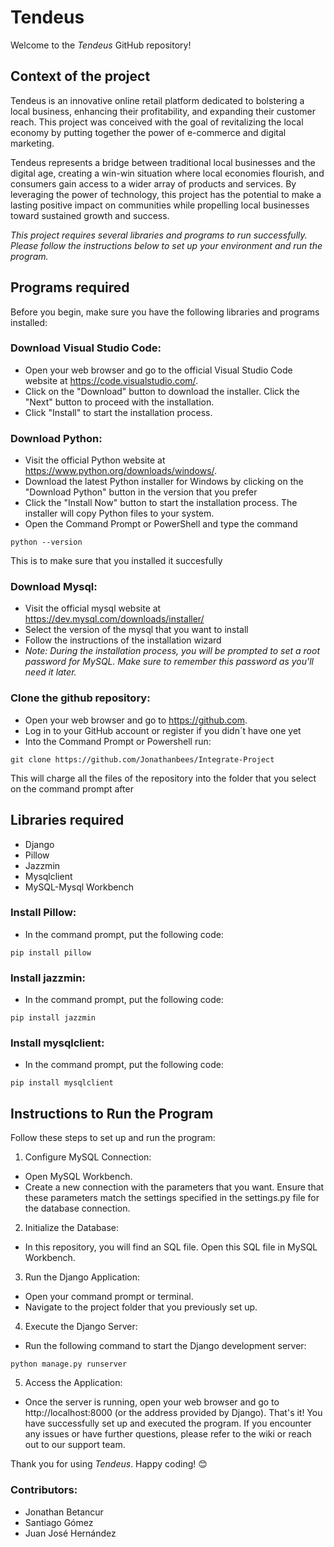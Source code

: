 # Tendeus
Welcome to the *Tendeus* GitHub repository! 

## Context of the project

Tendeus is an innovative online retail platform dedicated to bolstering a local business, enhancing their profitability, and expanding their customer reach. This project was conceived with the goal of revitalizing the local economy by putting together the power of e-commerce and digital marketing.

Tendeus represents a bridge between traditional local businesses and the digital age, creating a win-win situation where local economies flourish, and consumers gain access to a wider array of products and services. By leveraging the power of technology, this project has the potential to make a lasting positive impact on communities while propelling local businesses toward sustained growth and success.

*This project requires several libraries and programs to run successfully. Please follow the instructions below to set up your environment and run the program.*

## Programs required
Before you begin, make sure you have the following libraries and programs installed:

### Download Visual Studio Code:
- Open your web browser and go to the official Visual Studio Code website at https://code.visualstudio.com/.
- Click on the "Download" button to download the installer. Click the "Next" button to proceed with the installation.
- Click "Install" to start the installation process.

### Download Python:
- Visit the official Python website at https://www.python.org/downloads/windows/.
- Download the latest Python installer for Windows by clicking on the "Download Python" button in the version that you prefer
- Click the "Install Now" button to start the installation process. The installer will copy Python files to your system.
- Open the Command Prompt or PowerShell and type the command
~~~
python --version
~~~
This is to make sure that you installed it succesfully

### Download Mysql:
- Visit the official mysql website at https://dev.mysql.com/downloads/installer/
- Select the version of the mysql that you want to install
- Follow the instructions of the installation wizard
- *Note: During the installation process, you will be prompted to set a root password for MySQL. Make sure to remember this password as you'll need it later.*

### Clone the github repository:
- Open your web browser and go to https://github.com.
- Log in to your GitHub account or register if you didn´t have one yet
- Into the Command Prompt or Powershell run:
~~~  
git clone https://github.com/Jonathanbees/Integrate-Project
~~~
This will charge all the files of the repository into the folder that you select on the command prompt after

## Libraries required

- Django
- Pillow
- Jazzmin
- Mysqlclient
- MySQL-Mysql Workbench

### Install Pillow:
  - In the command prompt, put the following code:
  ~~~
  pip install pillow
  ~~~
    
### Install jazzmin:
  - In the command prompt, put the following code:
  ~~~
  pip install jazzmin
  ~~~
    
### Install mysqlclient:
  - In the command prompt, put the following code:

  ~~~
  pip install mysqlclient
  ~~~
    
## Instructions to Run the Program
Follow these steps to set up and run the program:

1. Configure MySQL Connection:

  - Open MySQL Workbench.
  - Create a new connection with the parameters that you want. Ensure that these parameters match the settings specified in the settings.py file for the database connection.
2. Initialize the Database:

  - In this repository, you will find an SQL file. Open this SQL file in MySQL Workbench.

3. Run the Django Application:

  - Open your command prompt or terminal.
  - Navigate to the project folder that you previously set up.
    
4. Execute the Django Server:

  - Run the following command to start the Django development server:
~~~
python manage.py runserver
~~~
5. Access the Application:

  - Once the server is running, open your web browser and go to http://localhost:8000 (or the address provided by Django).
That's it! You have successfully set up and executed the program. If you encounter any issues or have further questions, please refer to the wiki or reach out to our support team.

Thank you for using *Tendeus*. Happy coding! 😊

### Contributors:
- Jonathan Betancur
- Santiago Gómez
- Juan José Hernández
